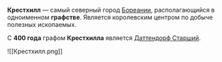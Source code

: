 **Крестхилл** — самый северный город [Бореании](Бореания), располагающийся в одноименном **графстве**. Является королевским центром по добыче полезных ископаемых.

С **400 года**  графом **Крестхилла** является [Даттендорф Старший](Даттендорф%20Старший.md).

![[Крестхилл.png]]